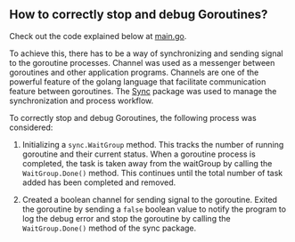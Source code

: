 ## How to correctly stop and debug Goroutines?

Check out the code explained below at [main.go](github.com/ebikode/peaq-challenge/challenge2).

To achieve this, there has to be a way of synchronizing and sending signal to the goroutine processes. Channel was used as a messenger between goroutines and other application programs. Channels are one of the powerful feature of the golang language that facilitate communication feature between goroutines.  The [Sync](https://golang.org/pkg/sync/) package was used to manage the synchronization and process workflow.

To correctly stop and debug Goroutines, the following process was considered:

1. Initializing a `sync.WaitGroup` method. This tracks the number of running goroutine and their current status. When a goroutine process is completed, the task is taken away from the waitGroup by calling the `WaitGroup.Done()` method. This continues until the total number of task added has been completed and removed.

2. Created a boolean channel for sending signal to the goroutine. Exited the goroutine by sending a `false` boolean value to notify the program to log the debug error and stop the goroutine by calling the `WaitGroup.Done()` method of the sync package.






